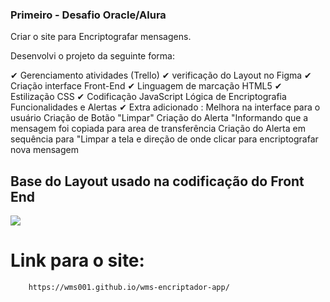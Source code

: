 ### Primeiro -  Desafio Oracle/Alura 

Criar o site para Encriptografar mensagens. 

Desenvolvi o projeto da seguinte forma:

✔ Gerenciamento atividades (Trello)
✔ verificação do Layout no Figma 
✔ Criação interface Front-End 
✔ Linguagem de marcação HTML5
✔ Estilização CSS 
✔ Codificação JavaScript 
        Lógica de Encriptografia
        Funcionalidades e Alertas
✔ Extra adicionado :
        Melhora na interface para o usuário 
        Criação de Botão "Limpar" 
        Criação do Alerta "Informando que a mensagem foi copiada para area de transferência 
        Criação do Alerta em sequência para "Limpar a tela e direção de onde clicar para encriptografar nova mensagem
        
## Base do Layout usado na codificação do Front End

<img src="https://github.com/wms001/wms-encriptador-app/blob/main/img/Layout_Encript.JPG">

# Link para o site: 
     
        https://wms001.github.io/wms-encriptador-app/
    
        

     
     

